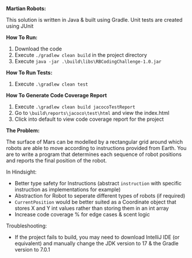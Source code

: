 **Martian Robots:**

This solution is written in Java & built using Gradle.
Unit tests are created using JUnit

**How To Run:**
1. Download the code
2. Execute `./gradlew clean build` in the project directory
3. Execute `java -jar .\build\libs\RBCodingChallenge-1.0.jar`

**How To Run Tests:**
1. Execute `.\gradlew clean test`

**How To Generate Code Coverage Report**
1. Execute `.\gradlew clean build jacocoTestReport`
2. Go to `\build\reports\jacoco\test\html` and view the index.html
3. Click into default to view code coverage report for the project


**The Problem:**

The surface of Mars can be modelled by a rectangular grid around which robots are able to
move according to instructions provided from Earth. You are to write a program that
determines each sequence of robot positions and reports the final position of the robot.

In Hindsight:
- Better type safety for Instructions (abstract `instruction` with specific instruction as implementations for example)
- Abstraction for Robot to seperate different types of robots (if required)
- `CurrentPosition` would be better suited as a Coordinate object that stores X and Y int values rather than storing them in an int array
- Increase code coverage % for edge cases & scent logic

Troubleshooting:
- If the project fails to build, you may need to download IntelliJ IDE (or equivalent) and manually change the JDK version to 17 & the Gradle version to 7.0.1
